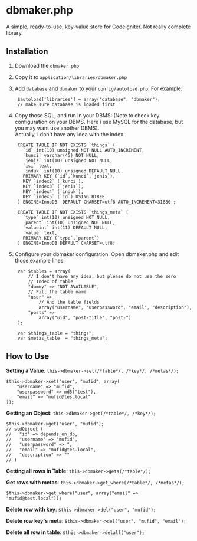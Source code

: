 # dbmaker.php

A simple, ready-to-use, key-value store for Codeigniter. Not really complete library.

## Installation

1. Download the `dbmaker.php`
2. Copy it to `application/libraries/dbmaker.php`
3. Add `database` and `dbmaker` to your `config/autoload.php`. For example:

		$autoload['libraries'] = array("database", "dbmaker");
		// make sure database is loaded first

4. Copy those SQL, and run in your DBMS: (Note to check key configuration on your DBMS. Here i use MySQL for the database, but you may want use another DBMS).  
   Actually, i don't have any idea with the index.

		CREATE TABLE IF NOT EXISTS `things` (
		  `id` int(10) unsigned NOT NULL AUTO_INCREMENT,
		  `kunci` varchar(45) NOT NULL,
		  `jenis` int(10) unsigned NOT NULL,
		  `isi` text,
		  `induk` int(10) unsigned DEFAULT NULL,
		  PRIMARY KEY (`id`,`kunci`,`jenis`),
		  KEY `index2` (`kunci`),
		  KEY `index3` (`jenis`),
		  KEY `index4` (`induk`),
		  KEY `index5` (`id`) USING BTREE
		) ENGINE=InnoDB  DEFAULT CHARSET=utf8 AUTO_INCREMENT=31880 ;

		CREATE TABLE IF NOT EXISTS `things_meta` (
		  `type` int(10) unsigned NOT NULL,
		  `parent` int(10) unsigned NOT NULL,
		  `valueint` int(11) DEFAULT NULL,
		  `value` text,
		  PRIMARY KEY (`type`,`parent`)
		) ENGINE=InnoDB DEFAULT CHARSET=utf8;

5. Configure your dbmaker configuration. Open dbmaker.php and edit those example lines:

		var $tables = array(
			// I don't have any idea, but please do not use the zero
			// Index of table
			"dummy" => "NOT AVAILABLE",
			// Fill the table name
			"user" =>
				// And the table fields
				array("username", "userpassword", "email", "description"),
			"posts" =>
				array("uid", "post-title", "post-")
		);

		var $things_table = "things";
		var $metas_table  = "things_meta";

## How to Use

**Setting a Value**: `this->dbmaker->set(/*table*/, /*key*/, /*metas*/);`

	$this->dbmaker->set("user", "mufid", array(
		"username" => "mufid",
		"userpassword" => md5("test"),
		"email" => "mufid@tes.local"
	));

**Getting an Object**: `this->dbmaker->get(/*table*/, /*key*/);`

	$this->dbmaker->get("user", "mufid");
	// stdObject (
	//   "id" => depends_on_db,
	//   "username" => "mufid",
	//   "userpassword" => ",
	//   "email" => "mufid@tes.local",
	//   "description" => ""
	// )

**Getting all rows in Table**: `this->dbmaker->gets(/*table*/);`

**Get rows with metas**: `this->dbmaker->get_where(/*table*/, /*metas*/);`

	$this->dbmaker->get_where("user", array("email" => "mufid@test.local"));

**Delete row with key**: `$this->dbmaker->del("user", "mufid");`

**Delete row key's meta**: `$this->dbmaker->del("user", "mufid", "email");`

**Delete all row in table**: `$this->dbmaker->delall("user");`